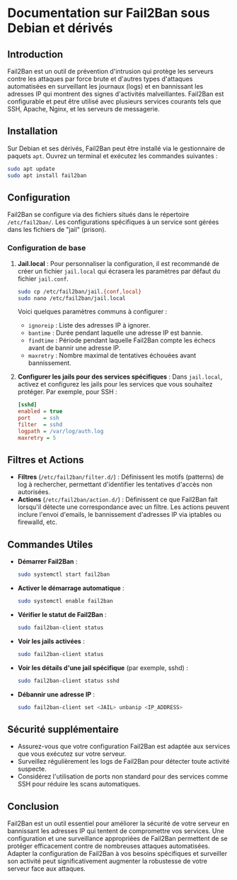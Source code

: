 # Documentation sur Fail2Ban sous Debian et dérivés

## Introduction

Fail2Ban est un outil de prévention d'intrusion qui protège les serveurs contre les attaques par force brute et d'autres types d'attaques automatisées en surveillant les journaux (logs) et en bannissant les adresses IP qui montrent des signes d'activités malveillantes. Fail2Ban est configurable et peut être utilisé avec plusieurs services courants tels que SSH, Apache, Nginx, et les serveurs de messagerie.

## Installation

Sur Debian et ses dérivés, Fail2Ban peut être installé via le gestionnaire de paquets `apt`. Ouvrez un terminal et exécutez les commandes suivantes :

```bash
sudo apt update
sudo apt install fail2ban
```

## Configuration

Fail2Ban se configure via des fichiers situés dans le répertoire `/etc/fail2ban/`. Les configurations spécifiques à un service sont gérées dans les fichiers de "jail" (prison).

### Configuration de base

1. **Jail.local** :
   Pour personnaliser la configuration, il est recommandé de créer un fichier `jail.local` qui écrasera les paramètres par défaut du fichier `jail.conf`.

   ```bash
   sudo cp /etc/fail2ban/jail.{conf,local}
   sudo nano /etc/fail2ban/jail.local
   ```

   Voici quelques paramètres communs à configurer :

   - `ignoreip` : Liste des adresses IP à ignorer.
   - `bantime` : Durée pendant laquelle une adresse IP est bannie.
   - `findtime` : Période pendant laquelle Fail2Ban compte les échecs avant de bannir une adresse IP.
   - `maxretry` : Nombre maximal de tentatives échouées avant bannissement.

2. **Configurer les jails pour des services spécifiques** :
   Dans `jail.local`, activez et configurez les jails pour les services que vous souhaitez protéger. Par exemple, pour SSH :

   ```ini
   [sshd]
   enabled = true
   port    = ssh
   filter  = sshd
   logpath = /var/log/auth.log
   maxretry = 5
   ```

## Filtres et Actions

- **Filtres** (`/etc/fail2ban/filter.d/`) : Définissent les motifs (patterns) de log à rechercher, permettant d'identifier les tentatives d'accès non autorisées.
- **Actions** (`/etc/fail2ban/action.d/`) : Définissent ce que Fail2Ban fait lorsqu'il détecte une correspondance avec un filtre. Les actions peuvent inclure l'envoi d'emails, le bannissement d'adresses IP via iptables ou firewalld, etc.

## Commandes Utiles

- **Démarrer Fail2Ban** :
  ```bash
  sudo systemctl start fail2ban
  ```
  
- **Activer le démarrage automatique** :
  ```bash
  sudo systemctl enable fail2ban
  ```
  
- **Vérifier le statut de Fail2Ban** :
  ```bash
  sudo fail2ban-client status
  ```
  
- **Voir les jails activées** :
  ```bash
  sudo fail2ban-client status
  ```
  
- **Voir les détails d'une jail spécifique** (par exemple, sshd) :
  ```bash
  sudo fail2ban-client status sshd
  ```

- **Débannir une adresse IP** :
  ```bash
  sudo fail2ban-client set <JAIL> unbanip <IP_ADDRESS>
  ```

## Sécurité supplémentaire

- Assurez-vous que votre configuration Fail2Ban est adaptée aux services que vous exécutez sur votre serveur.
- Surveillez régulièrement les logs de Fail2Ban pour détecter toute activité suspecte.
- Considérez l'utilisation de ports non standard pour des services comme SSH pour réduire les scans automatiques.

## Conclusion

Fail2Ban est un outil essentiel pour améliorer la sécurité de votre serveur en bannissant les adresses IP qui tentent de compromettre vos services. Une configuration et une surveillance appropriées de Fail2Ban permettent de se protéger efficacement contre de nombreuses attaques automatisées. Adapter la configuration de Fail2Ban à vos besoins spécifiques et surveiller son activité peut significativement augmenter la robustesse de votre serveur face aux attaques.